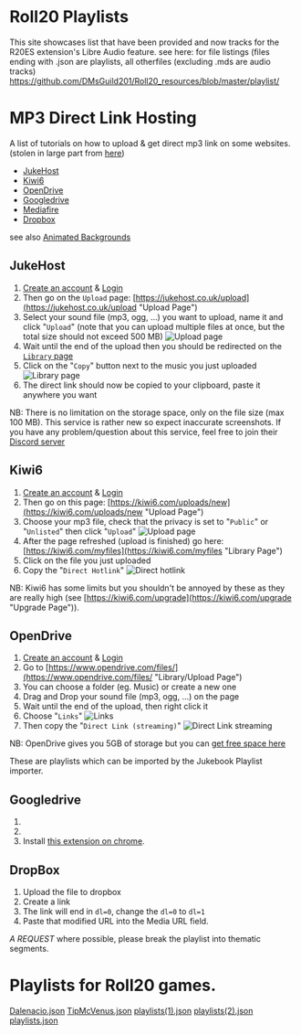 # Roll20 Playlists #
This site showcases list that have been provided and now tracks for the R20ES extension's Libre Audio feature.
see here: for file listings (files ending with .json are playlists, all otherfiles (excluding .mds are audio tracks)
https://github.com/DMsGuild201/Roll20_resources/blob/master/playlist/


# MP3 Direct Link Hosting #

A list of tutorials on how to upload & get direct mp3 link on some websites. (stolen in large part from [here](https://gist.github.com/Moutard3/b925b090ab1d6d20a5d20f054bae7bca))

* [JukeHost](#jukehost "JukeHost")
* [Kiwi6](#kiwi6 "Kiwi6")
* [OpenDrive](#opendrive "OpenDrive")
* [Googledrive](#googledrive "Google Drive")
* [Mediafire]()
* [Dropbox](#dropbox "DropBox")

see also [Animated Backgrounds](https://github.com/DMsGuild201/Roll20_resources/blob/master/Animated/README.md)

## JukeHost ##
1. [Create an account](https://jukehost.co.uk/register "Register Page") & [Login](https://jukehost.co.uk/login "Login Page")
2. Then go on the `Upload` page: [https://jukehost.co.uk/upload](https://jukehost.co.uk/upload "Upload Page")
3. Select your sound file (mp3, ogg, ...) you want to upload, name it and click "`Upload`" (note that you can upload multiple files at once, but the total size should not exceed 500 MB)
![Upload page](https://i.imgur.com/w73ONA1.png)
4. Wait until the end of the upload then you should be redirected on the [`Library` page](https://jukehost.co.uk/library)
5. Click on the "`Copy`" button next to the music you just uploaded
![Library page](https://i.imgur.com/uWjUsDi.png)
6. The direct link should now be copied to your clipboard, paste it anywhere you want

NB: There is no limitation on the storage space, only on the file size (max 100 MB). This service is rather new so expect inaccurate screenshots.
If you have any problem/question about this service, feel free to join their [Discord server](https://discord.gg/ZUR6Djs "Discord Server")

## Kiwi6 ##

1. [Create an account](https://kiwi6.com/register "Register Page") & [Login](https://kiwi6.com/login "Login Page")
2. Then go on this page: [https://kiwi6.com/uploads/new](https://kiwi6.com/uploads/new "Upload Page")
3. Choose your mp3 file, check that the privacy is set to "`Public`" or "`Unlisted`" then click "`Upload`"
![Upload page](http://i.imgur.com/FMqzetW.png)
4. After the page refreshed (upload is finished) go here: [https://kiwi6.com/myfiles](https://kiwi6.com/myfiles "Library Page")
5. Click on the file you just uploaded
6. Copy the "`Direct Hotlink`"
![Direct hotlink](http://i.imgur.com/FIYDWGu.png)

NB: Kiwi6 has some limits but you shouldn't be annoyed by these as they are really high (see [https://kiwi6.com/upgrade](https://kiwi6.com/upgrade "Upgrade Page")).

## OpenDrive ##

1. [Create an account](https://www.opendrive.com/signup "Register Page") & [Login](https://www.opendrive.com/login "Login Page")
2. Go to [https://www.opendrive.com/files/](https://www.opendrive.com/files/ "Library/Upload Page")
3. You can choose a folder (eg. Music) or create a new one
4. Drag and Drop your sound file (mp3, ogg, ...) on the page
5. Wait until the end of the upload, then right click it
6. Choose "`Links`"
![Links](https://i.imgur.com/7aIN1Wp.png)
7. Then copy the "`Direct Link (streaming)`"
![Direct Link streaming](https://i.imgur.com/KcoKQbL.png)

NB: OpenDrive gives you 5GB of storage but you can [get free space here](https://www.opendrive.com/free "Get Free Space")

These are playlists which can be imported by the Jukebook Playlist importer.

## Googledrive ##

1.
2.
3. Install [this extension on chrome](https://chrome.google.com/webstore/detail/tab-save/lkngoeaeclaebmpkgapchgjdbaekacki).

## DropBox ##

1. Upload the file to dropbox
2. Create a link
3. The link will end in <code>dl=0</code>, change the <code>dl=0</code> to <code>dl=1</code>
3. Paste that modified URL into the Media URL field.


*A REQUEST* 
where possible, please break the playlist into thematic segments.

# Playlists for Roll20 games.

[Dalenacio.json](https://github.com/DMsGuild201/Roll20_resources/blob/master/playlist/Dalenacio.json)
[TipMcVenus.json](https://github.com/DMsGuild201/Roll20_resources/blob/master/playlist/TipMcVenus.json)
[playlists(1).json](https://github.com/DMsGuild201/Roll20_resources/blob/master/playlist/playlists(1).json)
[playlists(2).json](https://github.com/DMsGuild201/Roll20_resources/blob/master/playlist/playlists(2).json)
[playlists.json](https://github.com/DMsGuild201/Roll20_resources/blob/master/playlist/playlists.json)
